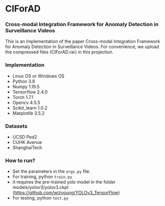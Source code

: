 # CIForAD
### Cross-modal Integration Framework for Anomaly Detection in Surveillance Videos
This is an implementation of the paper Cross-modal Integration Framework for Anomaly Detection in Surveillance Videos. For convenience, we upload the compressed files (CIForAD.rar) in this projection.

### Implementation
- Linux OS or Windows OS 
- Python 3.8
- Numpy 1.19.5
- Tensorflow 2.4.0
- Torch 1.7.1
- Opencv 4.5.5
- Scikit_learn 1.0.2
- Matplotlib 3.5.2

### Datasets
- UCSD Ped2
- CUHK Avenue
- ShanghaiTech

### How to run?  
- Set the parameters in the ```args.py``` file.
- For training,  python ```train.py```
- It requires the pre-trained yolo model in the folder models/yolov3/yolov3.ckpt (https://github.com/wizyoung/YOLOv3_TensorFlow)
- For testing, python ```test.py```


